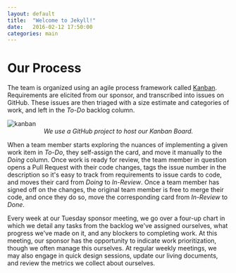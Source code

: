 ```yaml
---
layout: default
title:  "Welcome to Jekyll!"
date:   2016-02-12 17:50:00
categories: main
---
```


# Our Process

The team is organized using an agile process framework called [Kanban](https://www.atlassian.com/agile/kanban).
Requirements are elicited from our sponsor, and transcribed into issues on GitHub.
These issues are then triaged with a size estimate and categories of work, and left in the _To-Do_ backlog column.

![kanban]({{site.wholeurl}}/_res/kanban.png)
<i style="text-align: center; display: block;">We use a GitHub project to host our Kanban Board.</i>

When a team member starts exploring the nuances of implementing a given work item in _To-Do_, they self-assign the card,
and move it manually to the _Doing_ column. Once work is ready for review, the team member in question opens a Pull
Request with their code changes, tags the issue number in the description so it's easy to track from requirements
to issue cards to code, and moves their card from _Doing_ to _In-Review_. Once a team member has signed off
on the changes, the original team member is free to merge their code, and once they do so, move the corresponding
card from _In-Review_ to _Done_.

Every week at our Tuesday sponsor meeting, we go over a four-up chart in which we detail any tasks from the backlog
we've assigned ourselves, what progress we've made on it, and any blockers to completing work. 
At this meeting, our sponsor has the opportunity to indicate work prioritization, though we often manage this
ourselves. At regular weekly meetings, we may also engage in quick design sessions, update our living documents, and
review the metrics we collect about ourselves.

